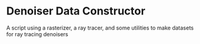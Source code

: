 # Denoiser Data Constructor

A script using a rasterizer, a ray tracer, and some utilities to make datasets for ray tracing denoisers
